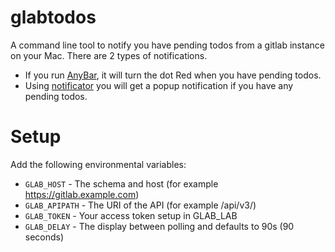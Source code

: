 # glabtodos

A command line tool to notify you have pending todos from a gitlab instance on
your Mac. There are 2 types of notifications.

* If you run [AnyBar](https://github.com/tonsky/AnyBar), it will turn the dot
  Red when you have pending todos.
* Using [notificator](https://github.com/0xAX/notificator) you will get a popup
  notification if you have any pending todos.

# Setup

Add the following environmental variables:

* `GLAB_HOST` - The schema and host (for example https://gitlab.example.com)
* `GLAB_APIPATH` - The URI of the API (for example /api/v3/)
* `GLAB_TOKEN` - Your access token setup in GLAB_LAB
* `GLAB_DELAY` - The display between polling and defaults to 90s (90 seconds)



